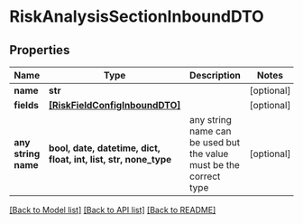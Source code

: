 # RiskAnalysisSectionInboundDTO


## Properties
Name | Type | Description | Notes
------------ | ------------- | ------------- | -------------
**name** | **str** |  | [optional] 
**fields** | [**[RiskFieldConfigInboundDTO]**](RiskFieldConfigInboundDTO.md) |  | [optional] 
**any string name** | **bool, date, datetime, dict, float, int, list, str, none_type** | any string name can be used but the value must be the correct type | [optional]

[[Back to Model list]](../README.md#documentation-for-models) [[Back to API list]](../README.md#documentation-for-api-endpoints) [[Back to README]](../README.md)



